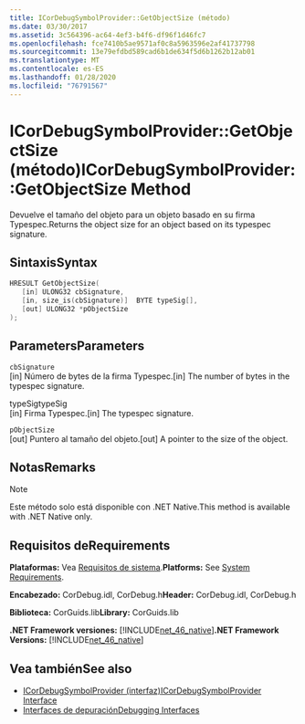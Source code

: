 ```yaml
---
title: ICorDebugSymbolProvider::GetObjectSize (método)
ms.date: 03/30/2017
ms.assetid: 3c564396-ac64-4ef3-b4f6-df96f1d46fc7
ms.openlocfilehash: fce7410b5ae9571af0c8a5963596e2af41737798
ms.sourcegitcommit: 13e79efdbd589cad6b1de634f5d6b1262b12ab01
ms.translationtype: MT
ms.contentlocale: es-ES
ms.lasthandoff: 01/28/2020
ms.locfileid: "76791567"
---
```

# <a name="icordebugsymbolprovidergetobjectsize-method"></a><span data-ttu-id="17ffe-102">ICorDebugSymbolProvider::GetObjectSize (método)</span><span class="sxs-lookup"><span data-stu-id="17ffe-102">ICorDebugSymbolProvider::GetObjectSize Method</span></span>
<span data-ttu-id="17ffe-103">Devuelve el tamaño del objeto para un objeto basado en su firma Typespec.</span><span class="sxs-lookup"><span data-stu-id="17ffe-103">Returns the object size for an object based on its typespec signature.</span></span>  
  
## <a name="syntax"></a><span data-ttu-id="17ffe-104">Sintaxis</span><span class="sxs-lookup"><span data-stu-id="17ffe-104">Syntax</span></span>  
  
```cpp  
HRESULT GetObjectSize(  
   [in] ULONG32 cbSignature,  
   [in, size_is(cbSignature)]  BYTE typeSig[],  
   [out] ULONG32 *pObjectSize  
);  
```  
  
## <a name="parameters"></a><span data-ttu-id="17ffe-105">Parameters</span><span class="sxs-lookup"><span data-stu-id="17ffe-105">Parameters</span></span>  
 `cbSignature`  
 <span data-ttu-id="17ffe-106">[in] Número de bytes de la firma Typespec.</span><span class="sxs-lookup"><span data-stu-id="17ffe-106">[in] The number of bytes in the typespec signature.</span></span>  
  
 <span data-ttu-id="17ffe-107">typeSig</span><span class="sxs-lookup"><span data-stu-id="17ffe-107">typeSig</span></span>  
 <span data-ttu-id="17ffe-108">[in] Firma Typespec.</span><span class="sxs-lookup"><span data-stu-id="17ffe-108">[in] The typespec signature.</span></span>  
  
 `pObjectSize`  
 <span data-ttu-id="17ffe-109">[out] Puntero al tamaño del objeto.</span><span class="sxs-lookup"><span data-stu-id="17ffe-109">[out] A pointer to the size of the object.</span></span>  
  
## <a name="remarks"></a><span data-ttu-id="17ffe-110">Notas</span><span class="sxs-lookup"><span data-stu-id="17ffe-110">Remarks</span></span>  
  
> [!NOTE]
> <span data-ttu-id="17ffe-111">Este método solo está disponible con .NET Native.</span><span class="sxs-lookup"><span data-stu-id="17ffe-111">This method is available with .NET Native only.</span></span>  
  
## <a name="requirements"></a><span data-ttu-id="17ffe-112">Requisitos de</span><span class="sxs-lookup"><span data-stu-id="17ffe-112">Requirements</span></span>  
 <span data-ttu-id="17ffe-113">**Plataformas:** Vea [Requisitos de sistema](../../../../docs/framework/get-started/system-requirements.md).</span><span class="sxs-lookup"><span data-stu-id="17ffe-113">**Platforms:** See [System Requirements](../../../../docs/framework/get-started/system-requirements.md).</span></span>  
  
 <span data-ttu-id="17ffe-114">**Encabezado:** CorDebug.idl, CorDebug.h</span><span class="sxs-lookup"><span data-stu-id="17ffe-114">**Header:** CorDebug.idl, CorDebug.h</span></span>  
  
 <span data-ttu-id="17ffe-115">**Biblioteca:** CorGuids.lib</span><span class="sxs-lookup"><span data-stu-id="17ffe-115">**Library:** CorGuids.lib</span></span>  
  
 <span data-ttu-id="17ffe-116">**.NET Framework versiones:** [!INCLUDE[net_46_native](../../../../includes/net-46-native-md.md)]</span><span class="sxs-lookup"><span data-stu-id="17ffe-116">**.NET Framework Versions:** [!INCLUDE[net_46_native](../../../../includes/net-46-native-md.md)]</span></span>  
  
## <a name="see-also"></a><span data-ttu-id="17ffe-117">Vea también</span><span class="sxs-lookup"><span data-stu-id="17ffe-117">See also</span></span>

- [<span data-ttu-id="17ffe-118">ICorDebugSymbolProvider (interfaz)</span><span class="sxs-lookup"><span data-stu-id="17ffe-118">ICorDebugSymbolProvider Interface</span></span>](icordebugsymbolprovider-interface.md)
- [<span data-ttu-id="17ffe-119">Interfaces de depuración</span><span class="sxs-lookup"><span data-stu-id="17ffe-119">Debugging Interfaces</span></span>](debugging-interfaces.md)
